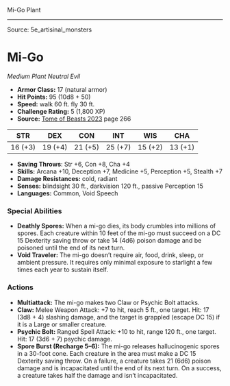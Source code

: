 <MonsterName/>Mi-Go</MonsterName>
<CreatureType/>Plant</CreatureType>



---

Source: 5e_artisinal_monsters

# Mi-Go

*Medium* *Plant* *Neutral Evil*

- **Armor Class:** 17 (natural armor)
- **Hit Points:** 95 (10d8 + 50)
- **Speed:** walk 60 ft. fly 30 ft.
- **Challenge Rating:** 5 (1,800 XP)
- **Source:** [Tome of Beasts 2023](https://koboldpress.com/kpstore/product/tome-of-beasts-1-2023-edition/) page 266

| STR | DEX | CON | INT | WIS | CHA |
| --- | --- | --- | --- | --- | --- |
| 16 (+3) | 19 (+4) | 21 (+5) | 25 (+7) | 15 (+2) | 13 (+1) |

- **Saving Throws**: Str +6, Con +8, Cha +4
- **Skills:** Arcana +10, Deception +7, Medicine +5, Perception +5, Stealth +7
- **Damage Resistances:** cold, radiant
- **Senses:** blindsight 30 ft., darkvision 120 ft., passive Perception 15
- **Languages:** Common, Void Speech

### Special Abilities

- **Deathly Spores:** When a mi-go dies, its body crumbles into millions of spores. Each creature within 10 feet of the mi-go must succeed on a DC 15 Dexterity saving throw or take 14 (4d6) poison damage and be poisoned until the end of its next turn.
- **Void Traveler:** The mi-go doesn’t require air, food, drink, sleep, or ambient pressure. It requires only minimal exposure to starlight a few times each year to sustain itself.

### Actions

- **Multiattack:** The mi-go makes two Claw or Psychic Bolt attacks.
- **Claw:** Melee Weapon Attack: +7 to hit, reach 5 ft., one target. Hit: 17 (3d8 + 4) slashing damage, and the target is grappled (escape DC 15) if it is a Large or smaller creature.
- **Psychic Bolt:** Ranged Spell Attack: +10 to hit, range 120 ft., one target. Hit: 17 (3d6 + 7) psychic damage.
- **Spore Burst (Recharge 5–6):** The mi-go releases hallucinogenic spores in a 30-foot cone. Each creature in the area must make a DC 15 Dexterity saving throw. On a failure, a creature takes 21 (6d6) poison damage and is incapacitated until the end of its next turn. On a success, a creature takes half the damage and isn’t incapacitated.



